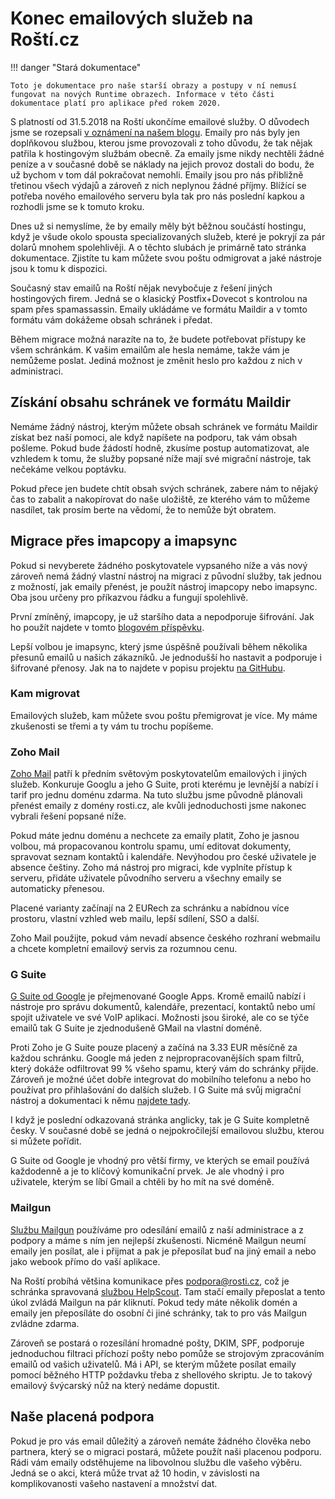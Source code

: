 # Konec emailových služeb na Roští.cz

!!! danger "Stará dokumentace"

    Toto je dokumentace pro naše starší obrazy a postupy v ní nemusí fungovat na nových Runtime obrazech. Informace v této části dokumentace platí pro aplikace před rokem 2020.

S platností od 31.5.2018 na Roští ukončíme emailové služby. O důvodech jsme se rozepsali [v oznámení na našem blogu](http://blog.rosti.cz/dulezite-zmeny-na-rosti/). Emaily pro nás byly jen doplňkovou službou, kterou jsme provozovali z toho důvodu, že tak nějak patřila k hostingovým službám obecně. Za emaily jsme nikdy nechtěli žádné peníze a v současné době se náklady na jejich provoz dostali do bodu, že už bychom v tom dál pokračovat nemohli. Emaily jsou pro nás přibližně třetinou všech výdajů a zároveň z nich neplynou žádné příjmy. Blížící se potřeba nového emailového serveru byla tak pro nás poslední kapkou a rozhodli jsme se k tomuto kroku.

Dnes už si nemyslíme, že by emaily měly být běžnou součástí hostingu, když je všude okolo spousta specializovaných služeb, které je pokryjí za pár dolarů mnohem spolehlivěji. A o těchto slubách je primárně tato stránka dokumentace. Zjistíte tu kam můžete svou poštu odmigrovat a jaké nástroje jsou k tomu k dispozici.

Současný stav emailů na Roští nějak nevybočuje z řešení jiných hostingových firem. Jedná se o klasický Postfix+Dovecot s kontrolou na spam přes spamassassin. Emaily ukládáme ve formátu Maildir a v tomto formátu vám dokážeme obsah schránek i předat.

Během migrace možná narazíte na to, že budete potřebovat přístupy ke všem schránkám. K vašim emailům ale hesla nemáme, takže vám je nemůžeme poslat. Jediná možnost je změnit heslo pro každou z nich v administraci.

## Získání obsahu schránek ve formátu Maildir

Nemáme žádný nástroj, kterým můžete obsah schránek ve formátu Maildir získat bez naší pomoci, ale když napíšete na podporu, tak vám obsah pošleme. Pokud bude žádostí hodně, zkusíme postup automatizovat, ale vzhledem k tomu, že služby popsané níže mají své migrační nástroje, tak nečekáme velkou poptávku.

Pokud přece jen budete chtít obsah svých schránek, zabere nám to nějaký čas to zabalit a nakopírovat do naše uložiště, ze kterého vám to můžeme nasdílet, tak prosím berte na vědomí, že to nemůže být obratem.

## Migrace přes imapcopy a imapsync

Pokud si nevyberete žádného poskytovatele vypsaného níže a vás nový zároveň nemá žádný vlastní nástroj na migraci z původní služby, tak jednou z možností, jak emaily přenést, je použít nástroj imapcopy nebo imapsync. Oba jsou určeny pro příkazvou řádku a fungují spolehlivě.

První zmíněný, imapcopy, je už staršího data a nepodporuje šifrování. Jak ho použít najdete v tomto [blogovém příspěvku](https://manurevah.com/blah/en/p/Migrate-emails-with-Imapcopy).

Lepší volbou je imapsync, který jsme úspěšně používali během několika přesunů emailů u našich zákazníků. Je jednodušší ho nastavit a podporuje i šifrované přenosy. Jak na to najdete v popisu projektu [na GitHubu](https://github.com/imapsync/imapsync).

### Kam migrovat

Emailových služeb, kam můžete svou poštu přemigrovat je více. My máme zkušenosti se třemi a ty vám tu trochu popíšeme.

### Zoho Mail

[Zoho Mail](https://www.zoho.eu/mail/) patří k předním světovým poskytovatelům emailových i jiných služeb. Konkuruje Googlu a jeho G Suite, proti kterému je levnější a nabízí i tarif pro jednu doménu zdarma. Na tuto službu jsme původně plánovali přenést emaily z domény rosti.cz, ale kvůli jednoduchosti jsme nakonec vybrali řešení popsané níže.

Pokud máte jednu doménu a nechcete za emaily platit, Zoho je jasnou volbou, má propacovanou kontrolu spamu, umí editovat dokumenty, spravovat seznam kontaktů i kalendáře. Nevýhodou pro české uživatele je absence češtiny. Zoho má nástroj pro migraci, kde vyplníte přístup k serveru, přidáte uživatele původního serveru a všechny emaily se automaticky přenesou.

Placené varianty začínají na 2 EURech za schránku a nabídnou více prostoru, vlastní vzhled web mailu, lepší sdílení, SSO a další. 

Zoho Mail použijte, pokud vám nevadí absence českého rozhraní webmailu a chcete kompletní emailový servis za rozumnou cenu.

### G Suite

[G Suite od Google](https://gsuite.google.com/index.html) je přejmenované Google Apps. Kromě emailů nabízí i nástroje pro správu dokumentů, kalendáře, prezentací, kontaktů nebo umí spojit uživatele ve své VoIP aplikaci. Možnosti jsou široké, ale co se týče emailů tak G Suite je zjednodušeně GMail na vlastní doméně.

Proti Zoho je G Suite pouze placený a začíná na 3.33 EUR měsíčně za každou schránku. Google má jeden z nejpropracovanějších spam filtrů, který dokáže odfiltrovat 99 % všeho spamu, který vám do schránky přijde. Zároveň je možné účet dobře integrovat do mobilního telefonu a nebo ho používat pro přihlašování do dalších služeb. I G Suite má svůj migrační nástroj a dokumentaci k němu [najdete tady](https://support.google.com/a/answer/6351474?hl=en).

I když je poslední odkazovaná stránka anglicky, tak je G Suite kompletně česky. V současné době se jedná o nejpokročilejší emailovou službu, kterou si můžete pořídit.

G Suite od Google je vhodný pro větší firmy, ve kterých se email používá každodenně a je to klíčový komunikační prvek. Je ale vhodný i pro uživatele, kterým se líbí Gmail a chtěli by ho mít na své doméně.

### Mailgun

[Službu Mailgun](https://www.mailgun.com/) používáme pro odesílání emailů z naší administrace a z podpory a máme s ním jen nejlepší zkušenosti. Nicméně Mailgun neumí emaily jen posílat, ale i přijmat a pak je přeposílat buď na jiný email a nebo jako webook přímo do vaší aplikace.

Na Roští probíhá většina komunikace přes podpora@rosti.cz, což je schránka spravovaná [službou HelpScout](https://www.helpscout.net/). Tam stačí emaily přeposlat a tento úkol zvládá Mailgun na pár kliknutí. Pokud tedy máte několik domén a emaily jen přeposíláte do osobní či jiné schránky, tak to pro vás Mailgun zvládne zdarma.

Zároveň se postará o rozesílání hromadné pošty, DKIM, SPF, podporuje jednoduchou filtraci příchozí pošty nebo pomůže se strojovým zpracováním emailů od vašich uživatelů. Má i API, se kterým můžete posílat emaily pomocí běžného HTTP poždavku třeba z shellového skriptu. Je to takový emailový švýcarský nůž na který nedáme dopustit.

## Naše placená podpora

Pokud je pro vás email důležitý a zároveň nemáte žádného člověka nebo partnera, který se o migraci postará, můžete použít naši placenou podporu. Rádi vám emaily odstěhujeme na libovolnou službu dle vašeho výběru. Jedná se o akci, která může trvat až 10 hodin, v závislosti na komplikovanosti vašeho nastavení a množství dat.
